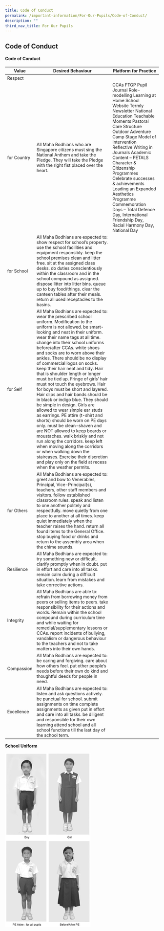 ```yaml
---
title: Code of Conduct
permalink: /important-information/For-Our-Pupils/Code-of-Conduct/
description: ""
third_nav_title: For Our Pupils
---
```

## Code of Conduct

#### Code of Conduct 

| Value       | Desired Behaviour                                                                                                                                                                                                                                                                                                                                                                                                                                                                                                                                                                                                                                                                                                                                                                                                                                                                                                                                                                                                                                                           | Platform for Practice                                                                                                                                                                                                                                                                                                                                                                                                                                                                   |
|-------------|-----------------------------------------------------------------------------------------------------------------------------------------------------------------------------------------------------------------------------------------------------------------------------------------------------------------------------------------------------------------------------------------------------------------------------------------------------------------------------------------------------------------------------------------------------------------------------------------------------------------------------------------------------------------------------------------------------------------------------------------------------------------------------------------------------------------------------------------------------------------------------------------------------------------------------------------------------------------------------------------------------------------------------------------------------------------------------|-----------------------------------------------------------------------------------------------------------------------------------------------------------------------------------------------------------------------------------------------------------------------------------------------------------------------------------------------------------------------------------------------------------------------------------------------------------------------------------------|
| Respect     |                                                                                                                                                                                                                                                                                                                                                                                                                                                                                                                                                                                                                                                                                                                                                                                                                                                                                                                                                                                                                                                                             |                                                                                                                                                                                                                                                                                                                                                                                                                                                                                         |
| for Country | All Maha Bodhians who are Singapore citizens must sing the National Anthem and take the Pledge. They will take the Pledge with the right fist placed over the heart.                                                                                                                                                                                                                                                                                                                                                                                                                                                                                                                                                                                                                                                                                                                                                                                                                                                                                                        | CCAs FTGP Pupil Journal Role-modelling Learning at Home School Website Termly Newsletter National Education Teachable Moments Pastoral Care Structure Outdoor Adventure Camp Stage Model of Intervention Reflective Writing in Journals Academic Content – PETALS Character & Citizenship Programmes Celebrate successes & achievements Leading an Expanded Aesthetics Programme Commemoration Days – Total Defence Day, International Friendship Day, Racial Harmony Day, National Day |
| for School  | All Maha Bodhians are expected to:  show respect for school’s property. use the school facilities and equipment responsibly. keep the school premises clean and litter free. sit at the assigned class desks. do duties conscientiously within the classroom and in the school compound as assigned. dispose litter into litter bins. queue up to buy food/things. clear the canteen tables after their meals. return all used receptacles to the basins.                                                                                                                                                                                                                                                                                                                                                                                                                                                                                                                                                                                                                   |                                                                                                                                                                                                                                                                                                                                                                                                                                                                                         |
| for Self    | All Maha Bodhians are expected to:   wear the prescribed school uniform. Modification to the uniform is not allowed. be smart-looking and neat in their uniform. wear their name tags at all time. change into their school uniforms before/after CCAs. white shoes and socks are to worn above their ankles. There should be no display of commercial logos on socks. keep their hair neat and tidy. Hair that is shoulder length or longer must be tied up. Fringe of girls’ hair must not touch the eyebrows. Hair for boys must be short and layered. Hair clips and hair bands should be in black or indigo blue. They should be simple in design. Girls are allowed to wear simple ear studs as earrings. PE attire (t-shirt and shorts) should be worn on PE days only. must be clean-shaven and are NOT allowed to keep beards or moustaches. walk briskly and not run along the corridors. keep left when moving along the corridors or when walking down the staircases. Exercise their discretion and play only on the field at recess when the weather permits. |                                                                                                                                                                                                                                                                                                                                                                                                                                                                                         |
| for Others  | All Maha Bodhians are expected to:  greet and bow to Venerables, Principal, Vice-Principal(s), teachers, other staff members and visitors. follow established classroom rules. speak and listen to one another politely and respectfully. move quietly from one place to another at all times. keep quiet immediately when the teacher raises the hand. return all found items to the General Office. stop buying food or drinks and return to the assembly area when the chime sounds.                                                                                                                                                                                                                                                                                                                                                                                                                                                                                                                                                                                     |                                                                                                                                                                                                                                                                                                                                                                                                                                                                                         |
| Resilience  | All Maha Bodhians are expected to:  try something new or difficult. clarify promptly when in doubt. put in effort and care into all tasks. remain calm during a difficult situation. learn from mistakes and take corrective actions.                                                                                                                                                                                                                                                                                                                                                                                                                                                                                                                                                                                                                                                                                                                                                                                                                                       |                                                                                                                                                                                                                                                                                                                                                                                                                                                                                         |
| Integrity   | All Maha Bodhians are able to:  refrain from borrowing money from peers or selling items to peers. take responsibility for their actions and words. Remain within the school compound during curriculum time and while waiting for remedial/supplementary lessons or CCAs. report incidents of bullying, vandalism or dangerous behaviour to the teachers and not to take matters into their own hands.                                                                                                                                                                                                                                                                                                                                                                                                                                                                                                                                                                                                                                                                     |                                                                                                                                                                                                                                                                                                                                                                                                                                                                                         |
| Compassion  | All Maha Bodhians are expected to:  be caring and forgiving. care about how others feel. put other people’s needs before their own do kind and thoughtful deeds for people in need.                                                                                                                                                                                                                                                                                                                                                                                                                                                                                                                                                                                                                                                                                                                                                                                                                                                                                         |                                                                                                                                                                                                                                                                                                                                                                                                                                                                                         |
| Excellence  | All Maha Bodhians are expected to:  listen and ask questions actively. be punctual for school. submit assignments on time complete assignments as given put in effort and care into all tasks. be diligent and responsible for their own learning attend school and all school functions till the last day of the school term.                                                                                                                                                                                                                                                                                                                                                                                                                                                                                                                                                                                                                                                                                                                                              |                                                                                                                                                                                                                                                                                                                                                                                                                                                                                         |


**School Uniform**

![](/images/forourpupils-uniform.jpeg)

